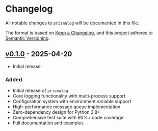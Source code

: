 # Changelog

All notable changes to `prismalog` will be documented in this file.

The format is based on [Keep a Changelog](https://keepachangelog.com/en/1.0.0/),
and this project adheres to [Semantic Versioning](https://semver.org/spec/v2.0.0.html).

## [v0.1.0] - 2025-04-20
- Initial release

### Added
- Initial release of `prismalog`
- Core logging functionality with multi-process support
- Configuration system with environment variable support
- High-performance message queue implementation
- Zero-dependency design for Python 3.8+
- Comprehensive test suite with 90%+ code coverage
- Full documentation and examples

[v0.1.0]: https://github.com/vertok/prismalog/releases/tag/v0.1.0
